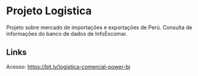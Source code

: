# Projeto Logistica

Projeto sobre mercado de importações e exportações de Perú. Consulta de informações do banco de dados de InfoEscomar.

## Links

Acesso: https://bit.ly/logistica-comercial-power-bi

